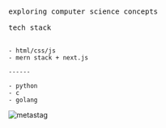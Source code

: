 <samp>
exploring computer science concepts
<br/>
<br/>
tech stack
</samp>
<br/>
<br/>

```
- html/css/js
- mern stack + next.js

------

- python
- c
- golang
```

<p align="left"> <img src="https://komarev.com/ghpvc/?username=metastag&label=Profile%20views&color=0e75b6&style=flat" alt="metastag" /> </p>
